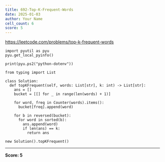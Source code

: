 ```yaml
---
title: 692-Top-K-Frequent-Words
date: 2025-01-03
author: Your Name
cell_count: 6
score: 5
---
```


https://leetcode.com/problems/top-k-frequent-words


```
import pyutil as pyu
pyu.get_local_pyinfo()
```


```
print(pyu.ps2("python-dotenv"))
```


```
from typing import List
```


```
class Solution:
  def topKFrequent(self, words: List[str], k: int) -> List[str]:
    ans = []
    bucket = [[] for _ in range(len(words) + 1)]

    for word, freq in Counter(words).items():
      bucket[freq].append(word)

    for b in reversed(bucket):
      for word in sorted(b):
        ans.append(word)
        if len(ans) == k:
          return ans
```


```
new Solution().topKFrequent()
```


---
**Score: 5**